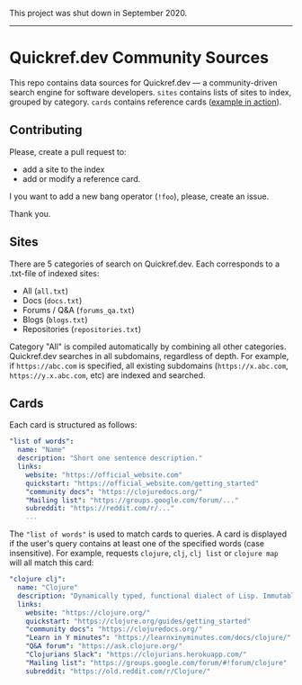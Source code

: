 This project was shut down in September 2020.

---

# Quickref.dev Community Sources

This repo contains data sources for Quickref.dev — a community-driven search engine for software developers. `sites` contains lists of sites to index, grouped by category. `cards` contains reference cards ([example in action](https://quickref.dev/search?q=clojure&type=all)).

## Contributing

Please, create a pull request to:

- add a site to the index
- add or modify a reference card.

I you want to add a new bang operator (`!foo`), please, create an issue.

Thank you.

## Sites

There are 5 categories of search on Quickref.dev. Each corresponds to a .txt-file of indexed sites:

- All (`all.txt`)
- Docs (`docs.txt`)
- Forums / Q&A (`forums_qa.txt`)
- Blogs (`blogs.txt`)
- Repositories (`repositories.txt`)

Category "All" is compiled automatically by combining all other categories. Quickref.dev searches in all subdomains, regardless of depth. For example, if `https://abc.com` is specified, all existing subdomains (`https://x.abc.com`, `https://y.x.abc.com`, etc) are indexed and searched.

## Cards

Each card is structured as follows:

``` yaml
"list of words":
  name: "Name"
  description: "Short one sentence description."
  links:
    website: "https://official_website.com"
    quickstart: "https://official_website.com/getting_started"
    "community docs": "https://clojuredocs.org/"
    "Mailing list": "https://groups.google.com/forum/..."
    subreddit: "https://reddit.com/r/..."
    ...
```

The `"list of words"` is used to match cards to queries. A card is displayed if the user's query contains at least one of the specified words (case insensitive). For example, requests `clojure`, `clj`, `clj list` or `clojure map` will all match this card:

``` yaml
"clojure clj":
  name: "Clojure"
  description: "Dynamically typed, functional dialect of Lisp. Immutable values, strong typing, hosted on JVM and other platforms."
  links:
    website: "https://clojure.org/"
    quickstart: "https://clojure.org/guides/getting_started"
    "community docs": "https://clojuredocs.org/"
    "Learn in Y minutes": "https://learnxinyminutes.com/docs/clojure/"
    "Q&A forum": "https://ask.clojure.org/"
    "Clojurians Slack": "https://clojurians.herokuapp.com/"
    "Mailing list": "https://groups.google.com/forum/#!forum/clojure"
    subreddit: "https://old.reddit.com/r/Clojure/"
```
